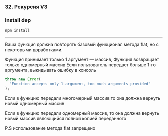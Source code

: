 ### 32. Рекурсия V3

### Install dep

`npm install`

<hr>

Ваша функция должна повторять базовый функционал метода flat, но с некоторыми доработками.

Функция принимает только 1 аргумент — массив,
Функция возвращает только одномерный массив
Если пользователь передает больше 1-го аргумента, выкидывать ошибку в консоль

```javascript
throw new Error(
  "Function accepts only 1 argument, too much arguments provided"
);
```

Если в функцию передали многомерный массив то она должна вернуть новый одномерный массив

Если в функцию передали одномерный массив, то она должна вернуть новый массив являющийся полной копией переданного

P.S использование метода flat запрещено
